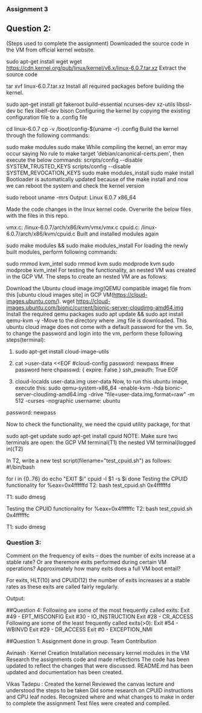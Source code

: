 ### Assignment 3


## Question 2: 
(Steps used to complete the assignment)
Downloaded the source code in the VM from official kernel website.

sudo apt-get install wget
wget https://cdn.kernel.org/pub/linux/kernel/v6.x/linux-6.0.7.tar.xz
Extract the source code

tar xvf linux-6.0.7.tar.xz
Install all required packages before building the kernel.

sudo apt-get install git fakeroot build-essential ncurses-dev xz-utils libssl-dev bc flex libelf-dev bison
Configuring the kernel by copying the existing configuration file to a .config file

cd linux-6.0.7
cp -v /boot/config-$(uname -r) .config
Build the kernel through the following commands:

sudo make modules
sudo make
While compiling the kernel, an error may occur saying No rule to make target 'debian/canonical-certs.pem', then execute the below commands:
scripts/config --disable SYSTEM_TRUSTED_KEYS
scripts/config --disable SYSTEM_REVOCATION_KEYS
sudo make modules_install
sudo make install
Bootloader is automatically updated because of the make install and now we can reboot the system and check the kernel version

sudo reboot
uname -mrs
Output: Linux 6.0.7 x86_64


Made the code changes in the linux kernel code. Overwrite the below files with the files in this repo.

vmx.c: /linux-6.0.7/arch/x86/kvm/vmx/vmx.c
cpuid.c: /linux-6.0.7/arch/x86/kvm/cpuid.c
Built and installed modules again

sudo make modules && sudo make modules_install
For loading the newly built modules, perform following commands:

sudo rmmod kvm_intel
sudo rmmod kvm
sudo modprode kvm
sudo modprobe kvm_intel
For testing the functionality, an nested VM was created in the GCP VM. The steps to create an nested VM are as follows:

Download the Ubuntu cloud image.img(QEMU compatible image) file from this [ubuntu cloud images site] in GCP VM(https://cloud-images.ubuntu.com/).
wget https://cloud-images.ubuntu.com/bionic/current/bionic-server-cloudimg-amd64.img
Install the required qemu packages
sudo apt update && sudo apt install qemu-kvm -y
-Move to the directory where .img file is downloaded. This ubuntu cloud image does not come with a default password for the vm. So, to change the password and login into the vm, perform these following steps(terminal):

1)  sudo apt-get install cloud-image-utils

2)  cat >user-data <<EOF
    #cloud-config
    password: newpass #new password here
    chpasswd: { expire: False }
    ssh_pwauth: True
    EOF

3)  cloud-localds user-data.img user-data
Now, to run this ubuntu image, execute this:
sudo qemu-system-x86_64 -enable-kvm -hda bionic-server-cloudimg-amd64.img -drive "file=user-data.img,format=raw" -m 512 -curses -nographic
username: ubuntu

password: newpass

Now to check the functionality, we need the cpuid utility package, for that

sudo apt-get update
sudo apt-get install cpuid
NOTE: Make sure two terminals are open:
the GCP VM terminal(T1)
the nested VM terminal(logged in)(T2)

In T2, write a new test script(filename="test_cpuid.sh") as follows:
#!/bin/bash

for i in {0..76}
do
    echo "EXIT $i"
    cpuid -l $1 -s $i
done
Testing the CPUID functionality for %eax=0x4ffffffd
T2: bash test_cpuid.sh 0x4ffffffd

T1: sudo dmesg

  

Testing the CPUID functionality for %eax=0x4ffffffc
T2: bash test_cpuid.sh 0x4ffffffc

T1: sudo dmesg

    

### Question 3:
Comment on the frequency of exits – does the number of exits increase at a stable rate? Or are theremore exits performed during certain VM operations? Approximately how many exits does a full VM boot entail?

For exits, HLT(10) and CPUID(12) the number of exits increases at a stable rates as these exits are called fairly regularly.

Output:  


##Question 4:
Following are some of the most frequently called exits:
Exit #49 - EPT_MISCONFIG
Exit #30 - IO_INSTRUCTION
Exit #28 - CR_ACCESS
Following are some of the least frequently called exits(>0):
Exit #54 - WBINVD
Exit #29 - DR_ACCESS
Exit #0 - EXCEPTION_NMI
    
##Question 1:
Assignment done in group.
Team Contribution

Avinash :
Kernel Creation
Installation necessary kernel modules in the VM
Research the assignments code and made reflections
The code has been updated to reflect the changes that were discussed.
README.md has been updated and documentation has been created.

Vikas Tadepu :
Created the kernel
Reviewed the canvas lecture and understood the steps to be taken
Did some research on CPUID instructions and CPU leaf nodes.
Recognized where and what changes to make in order to complete the assignment
Test files were created and compiled.
